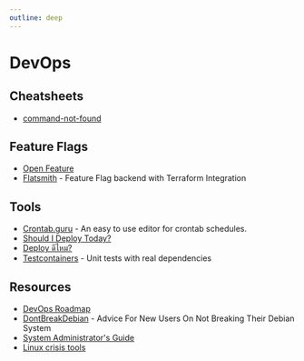 ```yaml
---
outline: deep
---
```


# DevOps

## Cheatsheets

- [command-not-found](https://command-not-found.com)

## Feature Flags

- [Open Feature](https://openfeature.dev/)
- [Flatsmith](https://docs.flagsmith.com/integrations/terraform) - Feature Flag backend with Terraform Integration

## Tools

- [Crontab.guru](https://crontab.guru/) - An easy to use editor for crontab schedules.
- [Should I Deploy Today?](https://shouldideploy.today/)
- [Deploy ดีไหม?](https://deploydeemai.today/)
- [Testcontainers](https://testcontainers.com/) - Unit tests with real dependencies

## Resources

- [DevOps Roadmap](https://roadmap.sh/devops)
- [DontBreakDebian](https://wiki.debian.org/DontBreakDebian) - Advice For New Users On Not Breaking Their Debian System
- [System Administrator's Guide](https://docs.rockylinux.org/books/admin_guide/01-presentation/)
- [Linux crisis tools](https://www.brendangregg.com/blog/2024-03-24/linux-crisis-tools.html)
